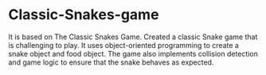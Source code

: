 # Classic-Snakes-game
It is based on The Classic Snakes Game.
Created a classic Snake game that is challenging to play. It uses object-oriented programming to create a snake object and food object.
The game also implements collision detection and game logic to ensure that the snake behaves as expected.
